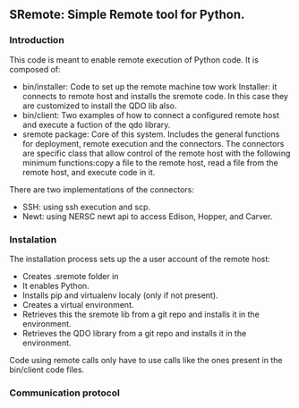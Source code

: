 ## SRemote: Simple Remote tool for Python.

### Introduction
This code is meant to enable remote execution of Python code. It is
composed of:
- bin/installer: Code to set up the remote machine tow work Installer:
  it connects to remote host and installs the sremote code. In this
  case they are customized to install the QDO lib also.
- bin/client: Two examples of how to connect a configured remote
  host and execute a fuction of the qdo library.
- sremote package: Core of this system. Includes the general functions
  for deployment, remote execution and the connectors. The connectors
  are specific class that allow control of the remote host with
  the following minimum functions:copy a file to the remote host,
  read a file from the remote host, and execute code in it. 
  
There are two implementations of the connectors:
- SSH: using ssh execution and scp.
- Newt: using NERSC newt api to access Edison, Hopper, and Carver.

### Instalation
The installation process sets up the a user account of the remote
host:
- Creates .sremote folder in 
- It enables Python.
- Installs pip and virtualenv localy (only if not present).
- Creates a virtual environment.
- Retrieves this the sremote lib from a git repo and installs it
  in the environment.
- Retrieves the QDO library from a git repo and installs it in the
  environment.
 
Code using remote calls only have to use calls like the ones
present in the bin/client code files. 

### Communication protocol
